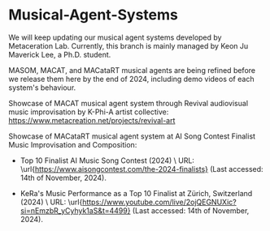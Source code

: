 # Musical-Agent-Systems
We will keep updating our musical agent systems developed by Metaceration Lab. Currently, this branch is mainly managed by Keon Ju Maverick Lee, a Ph.D. student.

MASOM, MACAT, and MACataRT musical agents are being refined before we release them here by the end of 2024, including demo videos of each system's behaviour.

Showcase of MACAT musical agent system through Revival audiovisual music improvisation by K-Phi-A artist collective:
https://www.metacreation.net/projects/revival-art 

Showcase of MACataRT musical agent system at AI Song Contest Finalist Music Improvisation and Composition:
- Top 10 Finalist AI Music Song Contest (2024) \\ URL:  \url{https://www.aisongcontest.com/the-2024-finalists} (Last accessed: 14th of November, 2024).

- KeRa's Music Performance as a Top 10 Finalist at Zürich, Switzerland (2024) \\ URL: \url{https://www.youtube.com/live/2ojQEGNUXic?si=nEmzbR_yCyhyk1aS&t=4499} (Last accessed: 14th of November, 2024).
